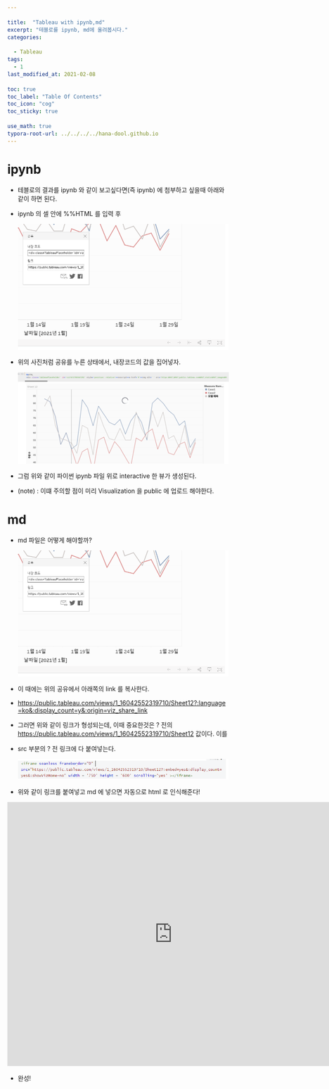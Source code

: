 ```yaml
---

title:  "Tableau with ipynb,md"
excerpt: "테블로를 ipynb, md에 올려봅시다."
categories:

  - Tableau
tags:
  - 1
last_modified_at: 2021-02-08

toc: true
toc_label: "Table Of Contents"
toc_icon: "cog"
toc_sticky: true

use_math: true
typora-root-url: ../../../../hana-dool.github.io
---
```


# ipynb

- 테블로의 결과를 ipynb 와 같이 보고싶다면(즉 ipynb) 에 첨부하고 싶을때 아래와 같이 하면 된다.

- ipynb 의 셀 안에 %%HTML 를 입력 후 

  ![png](/assets/images/Tableau/b1.PNG)

- 위의 사진처럼 공유를 누른 상태에서, 내장코드의 값을 집어넣자. 

  ![png](/assets/images/Tableau/b2.PNG)

- 그럼 위와 같이 파이썬 ipynb 파일 위로 interactive 한 뷰가 생성된다.

- (note) : 이떄 주의할 점이 미리 Visualization 을 public 에 업로드 해야한다.



# md

- md 파일은 어떻게 해야할까?

  ![png](/assets/images/Tableau/b1.PNG)

- 이 때에는 위의 공유에서 아래쪽의 link 를 복사한다.

- https://public.tableau.com/views/1_16042552319710/Sheet12?:language=ko&:display_count=y&:origin=viz_share_link

- 그러면 위와 같이 링크가 형성되는데, 이때 중요한것은 ? 전의 https://public.tableau.com/views/1_16042552319710/Sheet12 값이다. 이를

- src 부분의 ? 전 링크에 다 붙여넣는다.

  ![png](/assets/images/Tableau/b3.PNG)

- 위와 같이 링크를 붙여넣고 md 에 넣으면 자동으로 html 로 인식해준다!

<iframe seamless frameborder="0" src="https://public.tableau.com/views/1_16042552319710/Sheet12?:embed=yes&:display_count=yes&:showVizHome=no" width = '750' height = '600' scrolling='yes' ></iframe>

- 완성!